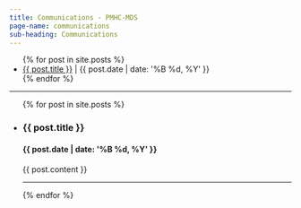 ```yaml
---
title: Communications - PMHC-MDS
page-name: communications
sub-heading: Communications
---
```


<ul>
  {% for post in site.posts %}
    <li>
      <a href="#{{ post.title }}">{{ post.title }}</a><span> | {{ post.date | date: '%B %d, %Y' }}</span>
    </li>
  {% endfor %}
</ul>

<hr />
<div class="l-announcements">
<ul>
  {% for post in site.posts %}
    <li>
    <h3><a name = "{{ post.title}}">{{ post.title }}</a></h3>
    <h4>{{ post.date | date: '%B %d, %Y' }}</h4	>
	<p>{{ post.content }}</p>
	<hr />
</li>
  {% endfor %}
</ul>
</div>